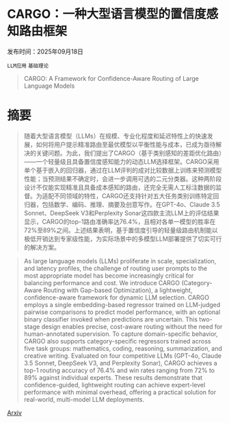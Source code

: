 # CARGO：一种大型语言模型的置信度感知路由框架

发布时间：2025年09月18日

`LLM应用` `基础理论`

> CARGO: A Framework for Confidence-Aware Routing of Large Language Models

# 摘要

> 随着大型语言模型（LLMs）在规模、专业化程度和延迟特性上的快速发展，如何将用户提示精准路由至最优模型以平衡性能与成本，已成为亟待解决的关键问题。为此，我们提出了CARGO（基于类别感知的差距优化路由）——一个轻量级且具备置信度感知能力的动态LLM选择框架。CARGO采用单个基于嵌入的回归器，通过在LLM评判的成对比较数据上训练来预测模型性能；当预测结果不确定时，会进一步调用可选的二元分类器。这种两阶段设计不仅能实现精准且具备成本感知的路由，还完全无需人工标注数据的监督。为适配不同领域的特性，CARGO还支持针对五大任务类别训练特定回归器，包括数学、编码、推理、摘要及创意写作。在GPT-4o、Claude 3.5 Sonnet、DeepSeek V3和Perplexity Sonar这四款主流LLM上的评估结果显示，CARGO的top-1路由准确率达76.4%，且相对各单一模型的胜率在72%至89%之间。上述结果表明，基于置信度引导的轻量级路由机制能以极低开销达到专家级性能，为实际场景中的多模型LLM部署提供了切实可行的解决方案。

> As large language models (LLMs) proliferate in scale, specialization, and latency profiles, the challenge of routing user prompts to the most appropriate model has become increasingly critical for balancing performance and cost. We introduce CARGO (Category-Aware Routing with Gap-based Optimization), a lightweight, confidence-aware framework for dynamic LLM selection. CARGO employs a single embedding-based regressor trained on LLM-judged pairwise comparisons to predict model performance, with an optional binary classifier invoked when predictions are uncertain. This two-stage design enables precise, cost-aware routing without the need for human-annotated supervision. To capture domain-specific behavior, CARGO also supports category-specific regressors trained across five task groups: mathematics, coding, reasoning, summarization, and creative writing. Evaluated on four competitive LLMs (GPT-4o, Claude 3.5 Sonnet, DeepSeek V3, and Perplexity Sonar), CARGO achieves a top-1 routing accuracy of 76.4% and win rates ranging from 72% to 89% against individual experts. These results demonstrate that confidence-guided, lightweight routing can achieve expert-level performance with minimal overhead, offering a practical solution for real-world, multi-model LLM deployments.

[Arxiv](https://arxiv.org/abs/2509.14899)